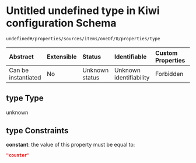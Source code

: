 # Untitled undefined type in Kiwi configuration Schema

```txt
undefined#/properties/sources/items/oneOf/0/properties/type
```



| Abstract            | Extensible | Status         | Identifiable            | Custom Properties | Additional Properties | Access Restrictions | Defined In                                                                      |
| :------------------ | :--------- | :------------- | :---------------------- | :---------------- | :-------------------- | :------------------ | :------------------------------------------------------------------------------ |
| Can be instantiated | No         | Unknown status | Unknown identifiability | Forbidden         | Allowed               | none                | [configuration.schema.json\*](configuration.schema.json "open original schema") |

## type Type

unknown

## type Constraints

**constant**: the value of this property must be equal to:

```json
"counter"
```
